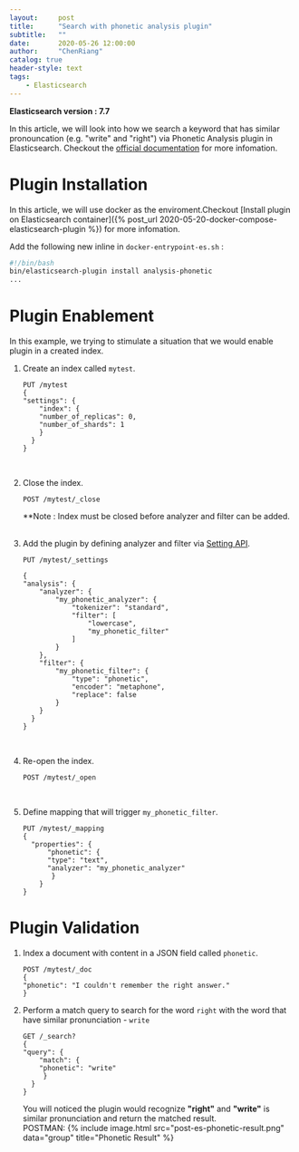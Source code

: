 ```yaml
---
layout:     post
title:      "Search with phonetic analysis plugin"
subtitle:   ""
date:       2020-05-26 12:00:00
author:     "ChenRiang"
catalog: true
header-style: text
tags:
    - Elasticsearch
---
```


**Elasticsearch version : 7.7**

In this article, we will look into how we search a keyword that has similar pronouncation (e.g. "write" and "right")  via Phonetic Analysis plugin in Elasticsearch. Checkout the [official documentation](https://www.elastic.co/guide/en/elasticsearch/plugins/6.1/analysis-phonetic.html) for more infomation.


# Plugin Installation
In this article, we will use docker as the enviroment.Checkout [Install plugin on Elasticsearch container]({% post_url 2020-05-20-docker-compose-elasticsearch-plugin %}) for more infomation. 

Add the following new inline in ``docker-entrypoint-es.sh`` :
```bash
#!/bin/bash
bin/elasticsearch-plugin install analysis-phonetic
...

```

# Plugin Enablement
In this example, we trying to stimulate a situation that we would enable plugin in a created index. 

1. Create an index called ``mytest``.
    ```
    PUT /mytest
    {
    "settings": {
        "index": {
        "number_of_replicas": 0,
        "number_of_shards": 1
        }
      }   
    }
    ```
    <br>

2. Close the index.
    ```
    POST /mytest/_close
    ```
    **Note : Index must be closed before analyzer and filter can be added.
    <br><br>

3. Add the plugin by defining analyzer and filter via [Setting API](https://www.elastic.co/guide/en/elasticsearch/reference/current/indices-update-settings.html).
    ```
    PUT /mytest/_settings
    
    {
    "analysis": {
        "analyzer": {
            "my_phonetic_analyzer": {
                "tokenizer": "standard",
                "filter": [
                    "lowercase",
                    "my_phonetic_filter"
                ]
            }
        },
        "filter": {
            "my_phonetic_filter": {
                "type": "phonetic",
                "encoder": "metaphone",
                "replace": false
            }
        }
      }
    }
    
    ```
    <br>

4. Re-open the index.
    ```
    POST /mytest/_open
    ```
    <br>

5. Define mapping that will trigger ``my_phonetic_filter``.
    ```
    PUT /mytest/_mapping
    {
      "properties": {
          "phonetic": {
          "type": "text",
          "analyzer": "my_phonetic_analyzer"
           }
        }
    }
    ```

# Plugin Validation

1. Index a document with content in a JSON field called ``phonetic``.

    ```
    POST /mytest/_doc
    {
    "phonetic": "I couldn't remember the right answer."
    }
    ```
2. Perform a match query to search for the word ``right`` with the word that have similar pronunciation - ``write``

    ```
    GET /_search?
    {
    "query": {
        "match": {
        "phonetic": "write"
         }
      }
    }
    ```
    You will noticed the plugin would recognize **"right"** and **"write"** is similar pronunciation and return the matched result.
    <br>
    POSTMAN:
    {% include image.html src="post-es-phonetic-result.png" data="group" title="Phonetic Result" %}
